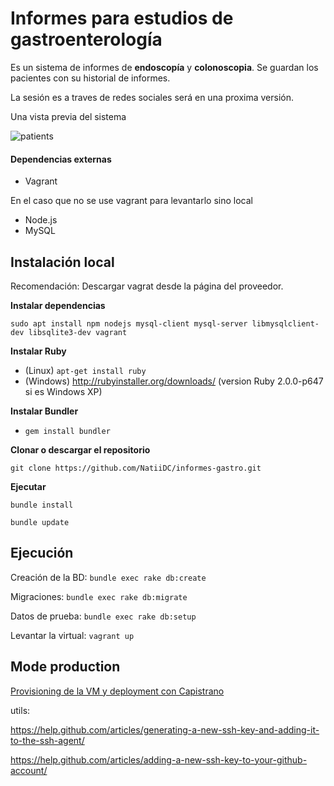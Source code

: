 # Informes para estudios de gastroenterología

Es un sistema de informes de **endoscopía** y **colonoscopia**. Se guardan los pacientes con su historial de informes.

La sesión es a traves de redes sociales será en una proxima versión.

Una vista previa del sistema

![patients](https://i.snag.gy/vf2wPd.jpg "patients")



#### Dependencias externas

* Vagrant

En el caso que no se use vagrant para levantarlo sino local

* Node.js
* MySQL

## Instalación local

Recomendación: Descargar vagrat desde la página del proveedor.

**Instalar dependencias**

`sudo apt install npm nodejs mysql-client mysql-server libmysqlclient-dev libsqlite3-dev vagrant`

**Instalar Ruby**

* (Linux) `apt-get install ruby`
* (Windows) http://rubyinstaller.org/downloads/ (version Ruby 2.0.0-p647 si es Windows XP)

**Instalar Bundler**
* `gem install bundler`

**Clonar o descargar el repositorio**

`git clone https://github.com/NatiiDC/informes-gastro.git`

**Ejecutar**

`bundle install`

`bundle update`

## Ejecución

  Creación de la BD: `bundle exec rake db:create`

  Migraciones: `bundle exec rake db:migrate`

  Datos de prueba: `bundle exec rake db:setup`

  Levantar la virtual: `vagrant up`

## Mode production

[Provisioning de la VM y deployment con Capistrano](https://github.com/NatiiDC/informes-gastro/blob/master/Provisioning%20de%20la%20VM%20y%20deployment%20con%20Capistrano.md)

utils:

https://help.github.com/articles/generating-a-new-ssh-key-and-adding-it-to-the-ssh-agent/

https://help.github.com/articles/adding-a-new-ssh-key-to-your-github-account/

